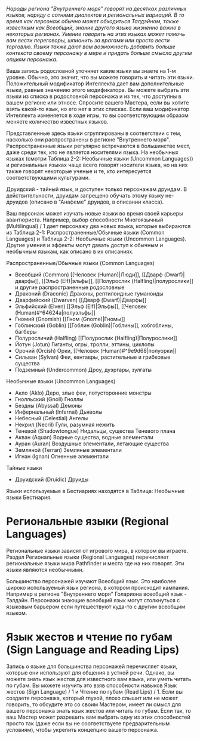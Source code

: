 *Народы региона "Внутреннего моря" говорят на десятках различных языков, наряду с сотнями диалектов и региональных вариаций. В то время как персонаж обычно может обходиться Талдэйном, также известным как Всеобщий, знание другого языка жизненно важно в некоторых регионах. Умение говорить на этих языках может помочь вам вести переговоры, шпионить за врагами или просто вести торговлю. Языки также дают вам возможность добавить больше контекста своему персонажу в мире и придать больше смысла другим опциям персонажа.*

Ваша запись родословной уточняет какие языки вы знаете на 1-м уровне. Обычно, это значит, что вы можете говорить и читать эти языки. Положительный модификатор Интеллекта дает вам дополнительные языки, равные значению этого модификатора. Вы можете выбрать эти языки из списка в родословной персонажа и из тех, что доступны в вашем регионе или этносе. Спросите вашего Мастера, если вы хотите взять какой-то язык, но его нет в этих списках. Если ваш модификатор Интеллекта изменяется в ходе игры, то вы соответствующим образом меняете количество известных языков.

Представленные здесь языки сгруппированы в соответствии с тем, насколько они распространены в регионе "Внутреннего моря". Распространенные языки регулярно встречаются в большинстве мест, даже среди тех, кто не является носителями языка. На необычных языках (смотри Таблица 2-2: Необычные языки (Uncommon Languages)) и региональных языках чаще всего говорят носители языка, но на них также говорят некоторые ученые и те, кто интересуется соответствующими культурами.

Друидский - тайный язык, и доступен только персонажам друидам. В действительности, друидам запрещено обучать этому языку не-друидов (описано в "Анафеме" друидов, в описании класса).

Ваш персонаж может изучать новые языки во время своей карьеры авантюриста. Например, выбор способности Многоязычный (Multilingual) / 1 дает персонажу два новых языка, которые выбираются из Таблица 2-1: Распространенные/Обычные языки (Common Languages) и Таблица 2-2: Необычные языки (Uncommon Languages). Другие умения и эффекты могут давать доступ к обычным и необычным языкам, как описано в их описаниях.

Распространенные/Обычные языки (Common Languages)

- Всеобщий (Common)
	[[Человек (Human)|Люди]], [[Дварф (Dwarf)|дварфы]], [[Эльф (Elf)|эльфы]], [[Полурослик (Halfling)|полурослики]] и другие распространенные родословные
- Драконий (Draconic)
	Драконы, рептилоидные гуманоиды
- Дварфийский (Dwarven)
	[[Дварф (Dwarf)|Дварфы]]
- Эльфийский (Elven)
	[[Эльф (Elf)|Эльфы]], [[Человек (Human)#^64624a|полуэльфы]]
- Гномий (Gnomish)
	[[Гном (Gnome)|Гномы]]
- Гоблинский (Goblin)
	[[Гоблин (Goblin)|Гоблины]], хобгоблины, багберы
- Полуросличий (Halfling)
	[[Полурослик (Halfling)|Полурослики]]
- Йотун (Jotun)
	Гиганты, огры, тролли, эттины, циклопы
- Орочий (Orcish)
	Орки, [[Человек (Human)#^9e9d68|полуорки]]
- Сильван (Sylvan)
	Феи, кентавры, растительные и грибковые существа
- Подземный (Undercommon)
	Дроу, дуэргары, зулгаты

Необычные языки (Uncommon Languages)

- Акло (Aklo)
	Деро, злые феи, потусторонние монстры
- Гнолльский (Gnoll)
	Гноллы
- Бездны (Abyssal)
	Демоны
- Инфернальный (Infernal)
	Дьяволы
- Небесный (Celestial)
	Ангелы
- Некрил (Necril)
	Гули, разумная нежить
- Теневой (Shadowtongue)
	Нидальцы, существа Теневого плана
- Акван (Aquan)
	Водные существа, водные элементали
- Ауран (Auran)
	Воздушные элементали, летающие существа
- Земляной (Terran)
	Земляные элементали
- Игнан (Ignan)
	Огненные элементали

Тайные языки

- Друидский (Druidic)
	Друиды

Языки используемые в Бестиариях находятся в Таблица: Необычные языки Бестиария.

# Региональные языки (Regional Languages)
Региональные языки зависят от игрового мира, в котором вы играете. Раздел Региональные языки (Regional Languages) перечисляет региональные языки мира Pathfinder и места где на них говорят. Эти языки являются необычными.

Большинство персонажей изучают Всеобщий язык. Это наиболее широко используемый язык региона, в котором происходит кампания. Например в регионе "Внутреннего моря" Голариона всеобщий язык - Талдэйн. Персонажи знающие всеобщий язык могут столкнуться с языковым барьером если путешествуют куда-то с другим всеобщим языком.

# Язык жестов и чтение по губам (Sign Language and Reading Lips)
Запись о языке для большинства персонажей перечисляет языки, которые они используют для общения в устной речи. Однако, вы можете знать язык жестов для известного вам языка, или уметь читать по губам. Вы можете изучить это взяв способности навыков Язык жестов (Sign Language) / 1 и Чтение по губам (Read Lips) / 1. Если вы создаете персонажа, который глухой, плохо слышит или не может говорить, то обсудите это со своим Мастером, имеет ли смысл для вашего персонажа знать язык жестов или читать по губам. Если так, то ваш Мастер может разрешить вам выбрать одну из этих способностей просто так (даже если вы не соответствуете предварительным условиям), чтобы укрепить концепцию вашего персонажа.